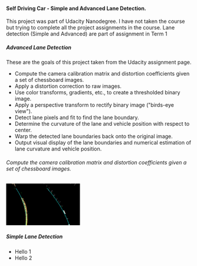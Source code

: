 #### Self Driving Car - Simple and Advanced Lane Detection.

This project was part of Udacity Nanodegree. I have not taken the course but trying to complete all the project assignments in the course. Lane detection (Simple and Advanced) are part of assignment in Term 1

##### Advanced Lane Detection
These are the goals of this project taken from the Udacity assignment page. 
- Compute the camera calibration matrix and distortion coefficients given a set of chessboard images.
- Apply a distortion correction to raw images.
- Use color transforms, gradients, etc., to create a thresholded binary image.
- Apply a perspective transform to rectify binary image ("birds-eye view").
- Detect lane pixels and fit to find the lane boundary.
- Determine the curvature of the lane and vehicle position with respect to center.
- Warp the detected lane boundaries back onto the original image.
- Output visual display of the lane boundaries and numerical estimation of lane curvature and vehicle position.

###### Compute the camera calibration matrix and distortion coefficients given a set of chessboard images.
<img src="line_fit_over_bird.jpg" alt="Drawing" style="width: 200px;"/>




##### Simple Lane Detection

- Hello 1
- Hello 2


